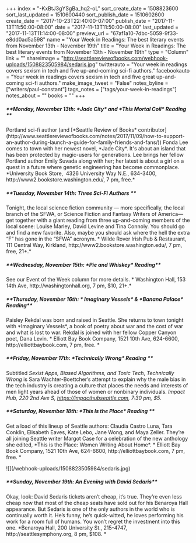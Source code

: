 +++
index = "-KxBtJ3gYSgBa_hq2-oL"
sort_create_date = 1508823600
sort_last_updated = 1510600440
sort_publish_date = 1510602600
create_date = "2017-10-23T22:40:00-07:00"
publish_date = "2017-11-13T11:50:00-08:00"
date = "2017-11-13T11:50:00-08:00"
last_updated = "2017-11-13T11:14:00-08:00"
preview_url = "67af1a10-7dbc-5059-9f33-e8dd0ad5a598"
name = "Your Week in Readings: The best literary events from November 13th - November 19th"
title = "Your Week in Readings: The best literary events from November 13th - November 19th"
type = "Column"
link = ""
shareimage = "http://seattlereviewofbooks.com/webhook-uploads/1508823505984/sedaris.jpg"
twitterauto = "Your week in readings covers sexism in tech and five up-and-coming sci-fi authors."
facebookauto = "Your week in readings covers sexism in tech and five great up-and-coming sci-fi authors."
make_image_tweet = "False"
notes_byline = ["writers/paul-constant"]
tags_notes = ["tags/your-week-in-readings"]
notes_about = ""
books = ""
+++
<p class="noindent"><h5>**Monday, November 13th: *Jade City* and *This Mortal Coil* Reading **</h5></p>
Portland sci-fi author (and [*Seattle Review of Books* contributor](http://www.seattlereviewofbooks.com/notes/2017/11/09/how-to-support-an-author-during-launch-a-guide-for-family-friends-and-fans/)) Fonda Lee comes to town with her newest novel, *Jade City*. It's about an island that has been protected by magic-users for generations. Lee brings her fellow Portland author Emily Suvada along with her; her latest is about a girl on a quest in a future where genetic engineering has become commonplace.
*University Book Store,  4326 University Way N.E., 634-3400, http://www2.bookstore.washington.edu/, 7 pm, free.*

<p class="noindent"><h5>**Tuesday, November 14th: Three Sci-Fi Authors **</h5></p>
Tonight, the local science fiction community — more specifically, the local branch of the SFWA, or Science Fiction and Fantasy Writers of America—get together with a giant reading from three up-and-coming members of the local scene: Louise Marley, David Levine and Tina Connoly. You should go and find a new favorite. Also, maybe you should ask where the hell the extra “F” has gone in the “SFWA” acronym.
* Wilde Rover Irish Pub & Restaurant, 111 Central Way, Kirkland,  http://www2.bookstore.washington.edu/, 7 pm, free, 21+.*

<p class="noindent"><h5>**Wednesday, November 15th: *Pie and Whiskey* Reading**</h5></p>
See our Event of the Week column for more details.
* Washington Hall, 153 14th Ave, http://washingtonhall.org, 7 pm, $10, 21+.*

<p class="noindent"><h5>**Thursday, November 16th:  * Imaginary Vessels* & *Banana Palace* Reading**</h5></p>
Paisley Rekdal was born and raised in Seattle. She returns to town tonight with *Imaginary Vessels*, a book of poetry about war and the cost of war and what is lost to war. Rekdal is joined with her fellow Copper Canyon poet, Dana Levin.
* Elliott Bay Book Company, 1521 10th Ave, 624-6600, http://elliottbaybook.com, 7 pm, free. 
*

<p class="noindent"><h5>**Friday, November 17th: *Technically Wrong* Reading **</h5></p>

Subtitled *Sexist Apps, Biased Algorithms, and Toxic Tech*, *Technically Wrong* is Sara Wachter-Boettcher’s attempt to explain why the male bias in the tech industry is creating a culture that places the needs and interests of men light years ahead of those of women or nonbinary individuals.
*Impact Hub, 220 2nd Ave S, https://impacthubseattle.com, 7:30 pm, $5.*

<p class="noindent"><h5>**Saturday, November 18th: *This Is the Place* Reading **</h5></p>
Get a load of this lineup of Seattle authors: Claudia Castro Luna, Tara Conklin, Elisabeth Eaves, Kate Lebo, Jane Wong, and Maya Zeller. They’re all joining Seattle writer Margot Case for a celebration of the new anthology she edited, *This is the Place: Women Writing About Home*.
* Elliott Bay Book Company, 1521 10th Ave, 624-6600, http://elliottbaybook.com, 7 pm, free. *

<p class="image-left">![](/webhook-uploads/1508823505984/sedaris.jpg)</p>

<p class="noindent"><h5>**Sunday, November 19th:  An Evening with David Sedaris**</h5></p>
Okay, look: David Sedaris tickets aren’t cheap, it’s true. They’re even less cheap now that most of the cheap seats have sold out for his Benaroya Hall appearance. But Sedaris is one of the only authors in the world who is continually worth it. He’s funny, he’s quick-witted, he loves performing his work for a room full of humans. You won’t regret the investment into this one.
*Benaroya Hall,  200 University St., 215-4747, http://seattlesymphony.org,  8 pm, $108. *

